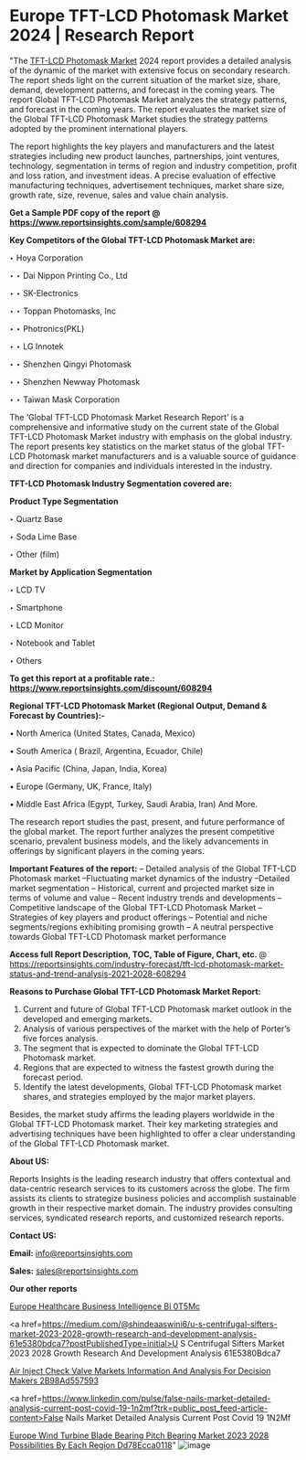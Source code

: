 # Europe TFT-LCD Photomask Market 2024 | Research Report

 "The <a href=https://www.reportsinsights.com/sample/608294>TFT-LCD Photomask Market</a> 2024 report provides a detailed analysis of the dynamic of the market with extensive focus on secondary research. The report sheds light on the current situation of the market size, share, demand, development patterns, and forecast in the coming years. The report Global TFT-LCD Photomask Market analyzes the strategy patterns, and forecast in the coming years. The report evaluates the market size of the Global TFT-LCD Photomask Market studies the strategy patterns adopted by the prominent international players.

The report highlights the key players and manufacturers and the latest strategies including new product launches, partnerships, joint ventures, technology, segmentation in terms of region and industry competition, profit and loss ration, and investment ideas. A precise evaluation of effective manufacturing techniques, advertisement techniques, market share size, growth rate, size, revenue, sales and value chain analysis.

<strong>Get a Sample PDF copy of the report @ <a href=https://www.reportsinsights.com/sample/608294 style=color:#0000ff;>https://www.reportsinsights.com/sample/608294</a></strong>

<strong>Key Competitors of the Global TFT-LCD Photomask Market are:</strong>

‣ Hoya Corporation

‣ 
‣ Dai Nippon Printing Co., Ltd

‣ 
‣ SK-Electronics

‣ 
‣ Toppan Photomasks, Inc

‣ 
‣ Photronics(PKL)

‣ 
‣ LG Innotek

‣ 
‣ Shenzhen Qingyi Photomask

‣ 
‣ Shenzhen Newway Photomask

‣ 
‣ Taiwan Mask Corporation

The ‘Global TFT-LCD Photomask Market Research Report’ is a comprehensive and informative study on the current state of the Global TFT-LCD Photomask Market industry with emphasis on the global industry. The report presents key statistics on the market status of the global TFT-LCD Photomask market manufacturers and is a valuable source of guidance and direction for companies and individuals interested in the industry.

<strong>TFT-LCD Photomask Industry Segmentation covered are:</strong>

<strong>Product Type Segmentation</strong>

‣    Quartz Base

‣ Soda Lime Base

‣ Other (film)

<strong>Market by Application Segmentation</strong>

‣   LCD TV

‣ Smartphone

‣ LCD Monitor

‣ Notebook and Tablet

‣ Others

<strong>To get this report at a profitable rate.: <a href=https://www.reportsinsights.com/discount/608294 style=color:#0000ff;>https://www.reportsinsights.com/discount/608294</a></strong>

<strong>Regional TFT-LCD Photomask Market (Regional Output, Demand &amp; Forecast by Countries):-</strong>

• North America (United States, Canada, Mexico)

• South America ( Brazil, Argentina, Ecuador, Chile)

• Asia Pacific (China, Japan, India, Korea)

• Europe (Germany, UK, France, Italy)

• Middle East Africa (Egypt, Turkey, Saudi Arabia, Iran) And More.

The research report studies the past, present, and future performance of the global market. The report further analyzes the present competitive scenario, prevalent business models, and the likely advancements in offerings by significant players in the coming years.

<strong>Important Features of the report:</strong>
– Detailed analysis of the Global TFT-LCD Photomask market
–Fluctuating market dynamics of the industry
–Detailed market segmentation
– Historical, current and projected market size in terms of volume and value
– Recent industry trends and developments
– Competitive landscape of the Global TFT-LCD Photomask Market
– Strategies of key players and product offerings
– Potential and niche segments/regions exhibiting promising growth
– A neutral perspective towards Global TFT-LCD Photomask market performance

<strong>Access full Report Description, TOC, Table of Figure, Chart, etc. </strong>@   <a href=https://reportsinsights.com/industry-forecast/tft-lcd-photomask-market-status-and-trend-analysis-2021-2028-608294 style=color:#0000ff;>https://reportsinsights.com/industry-forecast/tft-lcd-photomask-market-status-and-trend-analysis-2021-2028-608294</a>

<strong>Reasons to Purchase Global TFT-LCD Photomask Market Report:</strong>
1. Current and future of Global TFT-LCD Photomask market outlook in the developed and emerging markets.
2. Analysis of various perspectives of the market with the help of Porter’s five forces analysis.
3. The segment that is expected to dominate the Global TFT-LCD Photomask market.
4. Regions that are expected to witness the fastest growth during the forecast period.
5. Identify the latest developments, Global TFT-LCD Photomask market shares, and strategies employed by the major market players.

Besides, the market study affirms the leading players worldwide in the Global TFT-LCD Photomask market. Their key marketing strategies and advertising techniques have been highlighted to offer a clear understanding of the Global TFT-LCD Photomask market.

<strong><strong>About US</strong>:</strong>

Reports Insights is the leading research industry that offers contextual and data-centric research services to its customers across the globe. The firm assists its clients to strategize business policies and accomplish sustainable growth in their respective market domain. The industry provides consulting services, syndicated research reports, and customized research reports.

<strong>Contact US:</strong>

<p class=><b>Email:</b> <a href=mailto:info@reportsinsights.com>info@reportsinsights.com</a></p>
<p class=><b>Sales:</b> <a href=mailto:sales@reportsinsights.com>sales@reportsinsights.com</a></p>

<strong>Our other reports</strong>

<a href=https://www.linkedin.com/pulse/europe-healthcare-business-intelligence-bi-0t5mc/>Europe Healthcare Business Intelligence Bi 0T5Mc</a>

<a href=https://medium.com/@shindeaaswini6/u-s-centrifugal-sifters-market-2023-2028-growth-research-and-development-analysis-61e5380bdca7?postPublishedType=initial>U S Centrifugal Sifters Market 2023 2028 Growth Research And Development Analysis 61E5380Bdca7</a>

<a href=https://medium.com/@jagruti.reportsinsights/air-inject-check-valve-markets-information-and-analysis-for-decision-makers-2b98ad557593>Air Inject Check Valve Markets Information And Analysis For Decision Makers 2B98Ad557593</a>

<a href=https://www.linkedin.com/pulse/false-nails-market-detailed-analysis-current-post-covid-19-1n2mf?trk=public_post_feed-article-content>False Nails Market Detailed Analysis Current Post Covid 19 1N2Mf</a>

<a href=https://medium.com/@nadeemkazi0003/europe-wind-turbine-blade-bearing-pitch-bearing-market-2023-2028-possibilities-by-each-region-dd78ecca0118>Europe Wind Turbine Blade Bearing Pitch Bearing Market 2023 2028 Possibilities By Each Region Dd78Ecca0118</a>"
![image](https://github.com/daminid12/RImarketresearch/assets/158430485/6766545b-7992-493c-86b0-59a27fa54308)
